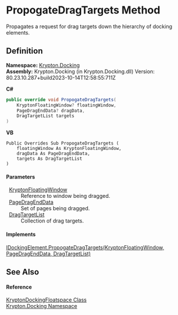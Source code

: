 # PropogateDragTargets Method


Propagates a request for drag targets down the hierarchy of docking elements.



## Definition
**Namespace:** <a href="98399376-cf41-9454-4b4d-4fab2ca20bc7.md">Krypton.Docking</a>  
**Assembly:** Krypton.Docking (in Krypton.Docking.dll) Version: 80.23.10.287+build2023-10-14T12:58:55:711Z

**C#**
``` C#
public override void PropogateDragTargets(
	KryptonFloatingWindow? floatingWindow,
	PageDragEndData? dragData,
	DragTargetList targets
)
```
**VB**
``` VB
Public Overrides Sub PropogateDragTargets ( 
	floatingWindow As KryptonFloatingWindow,
	dragData As PageDragEndData,
	targets As DragTargetList
)
```



#### Parameters
<dl><dt>  <a href="f85c60bf-8bb1-2e91-bb79-52c513e57d37.md">KryptonFloatingWindow</a></dt><dd>Reference to window being dragged.</dd><dt>  <a href="0c26121e-2e6a-e3c0-21a4-2a1ddbb8d2dc.md">PageDragEndData</a></dt><dd>Set of pages being dragged.</dd><dt>  <a href="a19b2333-2558-af6a-8f30-1ea905dd5267.md">DragTargetList</a></dt><dd>Collection of drag targets.</dd></dl>

#### Implements
<a href="27e92d7d-4e99-082a-0342-725f80cc6c45.md">IDockingElement.PropogateDragTargets(KryptonFloatingWindow, PageDragEndData, DragTargetList)</a>  


## See Also


#### Reference
<a href="a85b93b1-d0b7-72b5-08f6-2a3a04adeb96.md">KryptonDockingFloatspace Class</a>  
<a href="98399376-cf41-9454-4b4d-4fab2ca20bc7.md">Krypton.Docking Namespace</a>  
